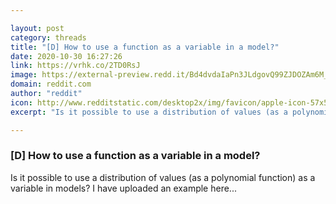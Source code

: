 ```yaml
---

layout: post
category: threads
title: "[D] How to use a function as a variable in a model?"
date: 2020-10-30 16:27:26
link: https://vrhk.co/2TD0RsJ
image: https://external-preview.redd.it/Bd4dvdaIaPn3JLdgovQ99ZJDOZAm6M_2jGnDyaXc1LA.jpg?width=1200&height=628.272251309&auto=webp&crop=1200:628.272251309,smart&s=80a0df605ca69da7a6eab57fbb364f17be22e1ab
domain: reddit.com
author: "reddit"
icon: http://www.redditstatic.com/desktop2x/img/favicon/apple-icon-57x57.png
excerpt: "Is it possible to use a distribution of values (as a polynomial function) as a variable in models? I have uploaded an example here..."

---
```


### [D] How to use a function as a variable in a model?

Is it possible to use a distribution of values (as a polynomial function) as a variable in models? I have uploaded an example here...